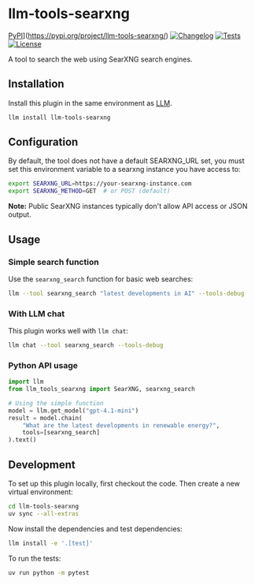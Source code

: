 # llm-tools-searxng

[PyPI](https://img.shields.io/pypi/v/llm-tools-searxng.svg)](https://pypi.org/project/llm-tools-searxng/)
[![Changelog](https://img.shields.io/github/v/release/justyns/llm-tools-searxng?include_prereleases&label=changelog)](https://github.com/justyns/llm-tools-searxng/releases)
[![Tests](https://github.com/justyns/llm-tools-searxng/actions/workflows/test.yml/badge.svg)](https://github.com/justyns/llm-tools-searxng/actions/workflows/test.yml)
[![License](https://img.shields.io/badge/license-Apache%202.0-blue.svg)](https://github.com/justyns/llm-tools-searxng/blob/main/LICENSE)

A tool to search the web using SearXNG search engines.

## Installation

Install this plugin in the same environment as [LLM](https://llm.datasette.io/).
```bash
llm install llm-tools-searxng
```

## Configuration

By default, the tool does not have a default SEARXNG_URL set, you must set this environment variable to a searxng instance you have access to:

```bash
export SEARXNG_URL=https://your-searxng-instance.com
export SEARXNG_METHOD=GET  # or POST (default)
```

**Note:** Public SearXNG instances typically don't allow API access or JSON output.

## Usage

### Simple search function

Use the `searxng_search` function for basic web searches:

```bash
llm --tool searxng_search "latest developments in AI" --tools-debug
```

### With LLM chat

This plugin works well with `llm chat`:

```bash
llm chat --tool searxng_search --tools-debug
```

### Python API usage

```python
import llm
from llm_tools_searxng import SearXNG, searxng_search

# Using the simple function
model = llm.get_model("gpt-4.1-mini")
result = model.chain(
    "What are the latest developments in renewable energy?",
    tools=[searxng_search]
).text()
```

## Development

To set up this plugin locally, first checkout the code. Then create a new virtual environment:

```bash
cd llm-tools-searxng
uv sync --all-extras
```

Now install the dependencies and test dependencies:

```bash
llm install -e '.[test]'
```

To run the tests:

```bash
uv run python -m pytest
```
